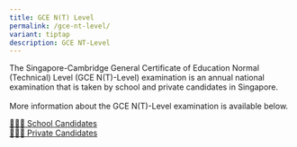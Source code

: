```yaml
---
title: GCE N(T) Level
permalink: /gce-nt-level/
variant: tiptap
description: GCE NT-Level
---
```

<p>The Singapore-Cambridge General Certificate of Education Normal (Technical)
Level (GCE N(T)-Level) examination is an annual national examination that
is taken by school and private candidates in Singapore.
<br>
<br>More information about the GCE N(T)-Level examination is available below.</p>
<div class="isomer-card-grid"><a rel="noopener noreferrer nofollow" href="/gce-nt-level/school-candidates" class="isomer-card"><div class="isomer-card-body"><div class="isomer-card-title">👨🏻‍🎓 School Candidates</div><div class="isomer-card-link"></div></div></a>
<a rel="noopener noreferrer nofollow" href="/gce-nt-level/private-candidates" class="isomer-card">
<div class="isomer-card-body">
<div class="isomer-card-title">🙋🏻‍♀️ Private Candidates</div>
<div class="isomer-card-link"></div>
</div>
</a>
</div>
<p></p>